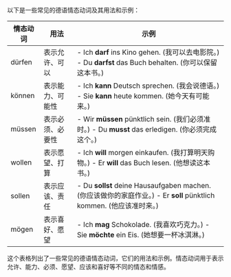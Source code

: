 以下是一些常见的德语情态动词及其用法和示例：

| 情态动词 | 用法                            | 示例                                   |
|------------|--------------------------------|----------------------------------------|
| dürfen     | 表示允许、可以                  | - Ich **darf** ins Kino gehen. (我可以去电影院。) - Du **darfst** das Buch behalten. (你可以保留这本书。) |
| können     | 表示能力、可能性                | - Ich **kann** Deutsch sprechen. (我会说德语。) - Sie **kann** heute kommen. (她今天有可能来。) |
| müssen     | 表示必须、必要性                | - Wir **müssen** pünktlich sein. (我们必须准时。) - Du **musst** das erledigen. (你必须完成这个。) |
| wollen     | 表示愿望、打算                  | - Ich **will** morgen einkaufen. (我打算明天购物。) - Er **will** das Buch lesen. (他想读这本书。) |
| sollen     | 表示应该、责任                    | - Du **sollst** deine Hausaufgaben machen. (你应该做你的家庭作业。) - Er **soll** pünktlich kommen. (他应该准时来。) |
| mögen      | 表示喜好、愿望                  | - Ich **mag** Schokolade. (我喜欢巧克力。) - Sie **möchte** ein Eis. (她想要一杯冰淇淋。) |

这个表格列出了一些常见的德语情态动词，它们的用法和示例。情态动词用于表示允许、能力、必须、愿望、应该和喜好等不同的情态和情感。